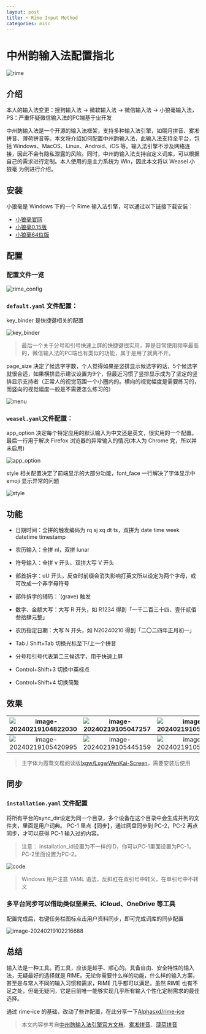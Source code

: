 ```yaml
---
layout: post
title: ⚡ Rime Input Method
categories: misc
---
```


# 中州韵输入法配置指北
![rime](https://gitlab.com/Sh3ldon/MyPic/-/raw/main/pictures/2024/02/18_14_10_30_image.png)

## 介绍

本人的输入法变更：搜狗输入法 -> 微软输入法 -> 微信输入法 -> 小狼毫输入法，PS：严重怀疑微信输入法的PC端基于㞢开发

中州韵输入法是一个开源的输入法框架，支持多种输入法引擎，如朙月拼音、雾凇拼音、薄荷拼音等。本文将介绍如何配置中州韵输入法，此输入法支持全平台，包括 Windows、MacOS、Linux、Android、iOS 等。输入法引擎不涉及网络连接，因此不会有隐私泄露的风险。同时，中州韵输入法支持自定义词库，可以根据自己的需求进行定制。本人使用的是主力系统为 Win，因此本文将以 Weasel 小狼毫 为例进行介绍。

## 安装
小狼毫是 Windows 下的一个 Rime 输入法引擎，可以通过以下链接下载安装：
- [小狼毫官网](https://github.com/rime/weasel)
- [小狼毫0.15版](https://github.com/fxliang/weasel)
- [小狼毫64位版](https://github.com/Techince/weasel)

## 配置

### 配置文件一览

![rime_config](https://gitlab.com/Sh3ldon/MyPic/-/raw/main/pictures/2024/02/18_14_31_18_rime_config.png)

### `default.yaml` 文件配置：

key_binder 是快捷键相关的配置

![key_binder](https://gitlab.com/Sh3ldon/MyPic/-/raw/main/pictures/2024/02/18_15_11_28_key_binder.png)

> 最后一个关于分号和引号快速上屏的快捷键很实用，算是日常使用频率最高的，微信输入法的PC端也有类似的功能，属于是用了就离不开。

page_size 决定了候选字字数，个人觉得如果是竖排显示候选字的话，5个候选字就很合适，如果横排显示建议设置为9个，但最近习惯了竖排显示成为了坚定的竖排显示支持者（正常人的视觉范围一个小圈内的。横向的视觉幅度是需要练习的，而竖向的视觉幅度一般是不需要怎么练习的）

![menu](https://gitlab.com/Sh3ldon/MyPic/-/raw/main/pictures/2024/02/18_15_22_37_menu.png)

### `weasel.yaml`文件配置：

app_option 决定每个特定应用的默认输入为中文还是英文，很实用的一个配置。最后一行用于解决 Firefox 浏览器的异常输入的情况(本人为 Chrome 党，所以并未启用)

![app_option](https://gitlab.com/Sh3ldon/MyPic/-/raw/main/pictures/2024/02/18_15_16_9_app_option.png)

style 相关配置决定了前端显示的大部分功能，font_face 一行解决了字体显示中 emoji 显示异常的问题

![style](https://gitlab.com/Sh3ldon/MyPic/-/raw/main/pictures/2024/02/18_22_35_42_style.png)


## 功能
- 日期时间：全拼的触发编码为 rq sj xq dt ts，双拼为 date time week datetime timestamp

- 农历输入：全拼 nl，双拼 lunar

- 符号输入：全拼 v 开头、双拼大写 V 开头

- 部首拆字：uU 开头，反查时前缀会消失影响打英文所以设定为两个字母，或可改成一个非字母符号

- 部件拆字的辅码：`(grave) 触发

- 数字、金额大写：大写 R 开头，如 R1234 得到「一千二百三十四、壹仟贰佰叁拾肆元整」

- 农历指定日期：大写 N 开头，如 N20240210 得到「二〇二四年正月初一」

- Tab / Shift+Tab 切换光标至下/上一个拼音

- 分号和引号代表第二三候选字，用于快速上屏

- Control+Shift+3 切换中英标点

- Control+Shift+4 切换简繁

## 效果

| ![image-20240219104822030](https://gitlab.com/Sh3ldon/MyPic/-/raw/main/pictures/2024/02/19_10_51_54_19_10_48_22_image-20240219104822030.png) | ![image-20240219105047257](https://gitlab.com/Sh3ldon/MyPic/-/raw/main/pictures/2024/02/19_10_52_17_19_10_50_47_image-20240219105047257.png) | ![image-20240219105311787](https://gitlab.com/Sh3ldon/MyPic/-/raw/main/pictures/2024/02/19_10_53_11_image-20240219105311787.png) |
| :----------------------------------------------------------: | :----------------------------------------------------------: | :----------------------------------------------------------: |
| ![image-20240219105420995](https://gitlab.com/Sh3ldon/MyPic/-/raw/main/pictures/2024/02/19_10_54_21_image-20240219105420995.png) | ![image-20240219105445159](https://gitlab.com/Sh3ldon/MyPic/-/raw/main/pictures/2024/02/19_10_54_45_image-20240219105445159.png) | ![image-20240219105529532](https://gitlab.com/Sh3ldon/MyPic/-/raw/main/pictures/2024/02/19_10_55_29_image-20240219105529532.png) |

> 主字体为霞鹜文楷阅读版[lxgw/LxgwWenKai-Screen](https://github.com/lxgw/LxgwWenKai-Screen)，需要安装后使用

## 同步

###   `installation.yaml` 文件配置

将所有平台的sync_dir设定为同一个目录，多个设备在这个目录中会生成并列的文件夹，里面是用户词典。
PC-1 里点【同步】，通过网盘同步到 PC-2，PC-2 再点同步，才可以获得 PC-1 输入过的内容。
> 注意： installation_id设置为不一样的ID，你可以PC-1里面设置为PC-1，PC-2里面设置为PC-2。

  ![code](https://gitlab.com/Sh3ldon/MyPic/-/raw/main/pictures/2024/02/18_14_59_10_code.png)

  > Windows 用户注意 YAML 语法，反斜杠在双引号中转义，在单引号中不转义

  

### 多平台同步可以借助类似坚果云、iCloud、OneDrive 等工具

配置完成后，右键任务栏图标点击用户资料同步，即可完成词库的同步配置

![image-20240219102216688](https://gitlab.com/Sh3ldon/MyPic/-/raw/main/pictures/2024/02/19_10_22_16_image-20240219102216688.png)

## 总结

输入法是一种工具。而工具，应该是趁手、顺心的。具备自由、安全特性的输入法，无疑最好的选择就是 RIME。无论你需要什么样的功能，什么样的输入方案，甚至是与常人不同的输入习惯和需求，RIME 几乎都可以满足。虽然 RIME 也有不足之处，但毫无疑问，它是目前唯一能够实现几乎所有输入个性化定制需求的最佳选择。

通过 rime-ice 的基础，改动了些许配置，在此分享一下[Alphasxd/rime-ice](https://github.com/Alphasxd/rime-ice)

> 本文内容参考自[中州韵输入法引擎官方文档](https://rime.im/docs/)、[雾凇拼音](https://dvel.me/posts/rime-ice/)、[薄荷拼音](https://www.mintimate.cc/)

